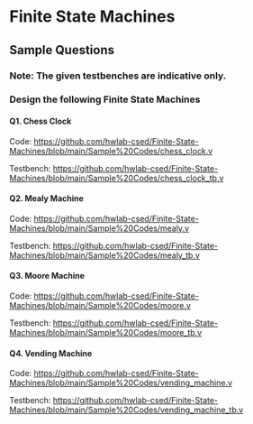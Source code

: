 # Finite State Machines

## Sample Questions

### Note: The given testbenches are indicative only.

### Design the following Finite State Machines

#### Q1. Chess Clock

Code: https://github.com/hwlab-csed/Finite-State-Machines/blob/main/Sample%20Codes/chess_clock.v

Testbench: https://github.com/hwlab-csed/Finite-State-Machines/blob/main/Sample%20Codes/chess_clock_tb.v

#### Q2. Mealy Machine

Code: https://github.com/hwlab-csed/Finite-State-Machines/blob/main/Sample%20Codes/mealy.v

Testbench: https://github.com/hwlab-csed/Finite-State-Machines/blob/main/Sample%20Codes/mealy_tb.v

#### Q3. Moore Machine

Code: https://github.com/hwlab-csed/Finite-State-Machines/blob/main/Sample%20Codes/moore.v

Testbench: https://github.com/hwlab-csed/Finite-State-Machines/blob/main/Sample%20Codes/moore_tb.v

#### Q4. Vending Machine

Code: https://github.com/hwlab-csed/Finite-State-Machines/blob/main/Sample%20Codes/vending_machine.v

Testbench: https://github.com/hwlab-csed/Finite-State-Machines/blob/main/Sample%20Codes/vending_machine_tb.v


